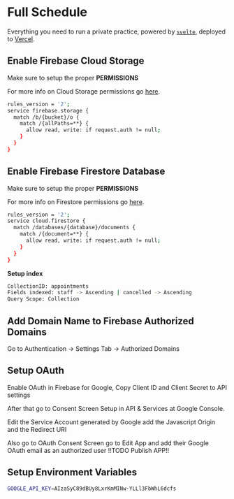 # Full Schedule

Everything you need to run a private practice, powered by [`svelte`](https://github.com/sveltejs/kit/tree/master/packages/create-svelte), deployed to [Vercel](https://vercel.com).



## Enable Firebase Cloud Storage

Make sure to setup the proper <b>PERMISSIONS</b>

For more info on Cloud Storage permissions go <a href="https://firebase.google.com/docs/storage/security/rules-conditions#public" target="_blank">here</a>.

```bash
rules_version = '2';
service firebase.storage {
  match /b/{bucket}/o {
    match /{allPaths=**} {
      allow read, write: if request.auth != null;
    }
  }
}
```

## Enable Firebase Firestore Database

Make sure to setup the proper <b>PERMISSIONS</b>

For more info on Firestore permissions go <a href="https://firebase.google.com/docs/firestore/security/get-started" target="_blank">here</a>.
```bash
rules_version = '2';
service cloud.firestore {
  match /databases/{database}/documents {
    match /{document=**} {
      allow read, write: if request.auth != null;
    }
  }
}
```

<b>Setup index</b>
```bash
CollectionID: appointments
Fields indexed: staff -> Ascending | cancelled -> Ascending
Query Scope: Collection
```

## Add Domain Name to Firebase Authorized Domains
Go to Authentication -> Settings Tab -> Authorized Domains


## Setup OAuth
Enable OAuth in Firebase for Google, Copy Client ID and Client Secret to API settings

After that go to Consent Screen Setup in API & Services at Google Console.

Edit the Service Account generated by Google add the Javascript Origin and the Redirect URI

Also go to OAuth Consent Screen go to Edit App and add their Google OAuth email as an authorized user
!!TODO Publish APP!!

## Setup Environment Variables
```bash
GOOGLE_API_KEY=AIzaSyC89dBUy8LxrKmMINw-YLLl3FbWhL6dcfs
```
